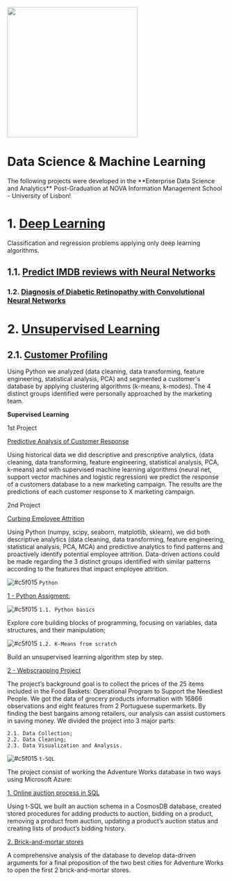 <!DOCTYPE html>
<html lang="en">
<head>
    <meta charset="UTF-8">
    <meta name="viewport" content="width=device-width, initial-scale=1.0">
</head>
<body>

<img src="https://github.com/AndrePatchy/NOVA-IMS/blob/main/novaimsimage.png?raw=true" width="300" height="300" /> 

<h1>Data Science & Machine Learning</h1>
<p>The following projects were developed in the **Enterprise Data Science and Analytics** Post-Graduation at NOVA Information Management School - University of Lisbon!</p>

<h1>
    <span class="heading">1.</span>
    <a href="https://github.com/AndrePatchy/nova-ims/tree/main/Machine%20Learning/Deep%20Learning" target="_blank">Deep Learning</a>
</h1>
<p>Classification and regression problems applying only deep learning algorithms.</p>

<h2>
    <span class="subheading">1.1.</span>
    <a href="https://github.com/AndrePatchy/nova-ims/blob/main/Machine%20Learning/Deep%20Learning/Neural%20Net/predict_imdb_reviews.ipynb" target="_blank">Predict IMDB reviews with Neural Networks</a>
</h2>

<h3>
    <span class="subheading">1.2.</span>
    <a href="https://github.com/AndrePatchy/nova-ims/blob/main/Machine%20Learning/Deep%20Learning/CNN/diabetic_retinopathy_classification.ipynb" target="_blank">Diagnosis of Diabetic Retinopathy with Convolutional Neural Networks</a>
</h3>

<h1>
    <span class="subheading">2.</span>
    <a href="https://github.com/AndrePatchy/nova-ims/tree/main/Machine%20Learning/Unsupervised%20Learning" target="_blank">Unsupervised Learning</a>
</h1>

<h2>
    <span class="subheading">2.1.</span>
    <a href="https://github.com/AndrePatchy/nova-ims/blob/main/Machine%20Learning/Unsupervised%20Learning/Deliverables/DSML_202223_Cluster_Group21_Notebook.ipynb" target="_blank">Customer Profiling</a>
</h2>
<p>Using Python we analyzed (data cleaning, data transforming, feature engineering, statistical analysis, PCA) and segmented a customer's database by applying clustering algorithms (k-means, k-modes). The 4 distinct groups identified were personally approached by the marketing team.</p>


__Supervised Learning__ <p> 
1st Project <p>
[Predictive Analysis of Customer Response](https://github.com/AndrePatchy/nova-ims/blob/main/Machine%20Learning/Supervised%20Learning/Deliverables/DSML_202223_Predictive_Group21_Notebook.ipynb) <p> 
Using historical data we did descriptive and prescriptive analytics, (data cleaning, data transforming, feature engineering, statistical analysis, PCA, k-means) and with supervised machine learning algorithms (neural net, support vector machines and logistic regression) we predict the response of a customers database to a new marketing campaign. The results are the predictions of each customer response to X marketing campaign. 

2nd Project <p>
[Curbing Employee Attrition](https://github.com/AndrePatchy/nova-ims/tree/main/Machine%20Learning/Curbing%20Employee%20Attrition) <p>
Using Python (numpy, scipy, seaborn, matplotlib, sklearn), we did both descriptive analytics (data cleaning, data transforming, feature engineering, statistical analysis, PCA, MCA) and predictive analytics to find patterns and proactively identify potential employee attrition. Data-driven actions could be made regarding the 3 distinct groups identified with similar patterns according to the features that impact employee attrition. 

![#c5f015](https://via.placeholder.com/15/c5f015/c5f015.png) `Python` <p> 

[1 - Python Assigment:](./python/python_assignment.ipynb) 

![#c5f015](https://via.placeholder.com/15/c5f015/c5f015.png) `1.1. Python basics` <p> 
Explore core building blocks of programming, focusing on variables, data structures, and their manipulation;

![#c5f015](https://via.placeholder.com/15/c5f015/c5f015.png) `1.2. K-Means from scratch` <p> 
Build an unsupervised learning algorithm step by step.

[2 - Webscrapping Project](./python/webscrapping_project) <p>
The project’s background goal is to collect the prices of the 25 items included in the Food Baskets: Operational Program to Support the Neediest People. We got the data of grocery products information with 16866 observations and eight features from 2 Portuguese supermarkets. By finding the best bargains among retailers, our analysis can assist customers in saving money. We divided the project into 3 major parts:

    2.1. Data Collection;
    2.2. Data Cleaning;
    2.3. Data Visualization and Analysis.

![#c5f015](https://via.placeholder.com/15/c5f015/c5f015.png) `t-SQL` <p> 

The project consist of working the Adventure Works database in two ways using Microsoft Azure:

[1. Online auction process in SQL](./t-sql/auction_script.sql) <p> 
Using t-SQL we built an auction schema in a CosmosDB database, created stored procedures for adding products to auction, bidding on a product, removing a product from auction, updating a product’s auction status and creating lists of product’s bidding history. 

[2. Brick-and-mortar stores](./t-sql/part_2/Part_2_script.sql) <p>
A comprehensive analysis of the database to develop data-driven arguments for a final proposition of the two best cities for Adventure Works to open the first 2 brick-and-mortar stores. 

</body>
</html>

